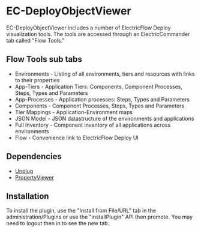 <h1>EC-DeployObjectViewer</h1>

<p>EC-DeployObjectViewer includes a number of ElectricFlow Deploy visualization tools.  The tools are accessed through an ElectricCommander tab called "Flow Tools."</p>

<h2>Flow Tools sub tabs</h2>
<ul>
	<li>Environments - Listing of all environments, tiers and resources with links to their properties</li>
	<li>App-Tiers - Application Tiers: Components, Component Processes, Steps, Types and Parameters</li>
	<li>App-Processes - Application processes: Steps, Types and Parameters</li>
	<li>Components - Component Processes, Steps, Types and Parameters</li>
	<li>Tier Mappings - Application-Environment maps</li>
	<li>JSON Model - JSON datastructure of the environments and applications</li>
	<li>Full Inventory - Component inventory of all applications across environments</li>
	<li>Flow - Convenience link to ElectricFlow Deploy UI</li>
</ul>

<h2>Dependencies</h2>
<ul>
	<li><a href="https://github.com/electriccommunity/Unplug">Unplug</a></li>
	<li><a href="https://github.com/electriccommunity/electriccommander/tree/master/PropertyViewer">PropertyViewer</a></li>
</ul>

<h2>Installation</h2>
<p>To install the plugin, use the "Install from File/URL" tab in the administration/Plugins or use the "installPlugin" API then promote.  You may need to logout then in to see the new tab.</p>
